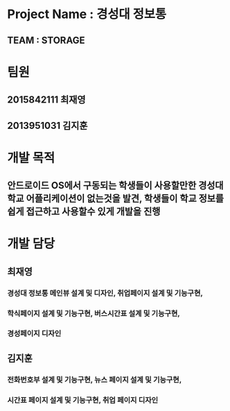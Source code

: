 Project Name : 경성대 정보통
=========================================
TEAM : STORAGE
----------------------------------------
# 팀원 
## 2015842111 최재영
## 2013951031 김지훈 
# 개발 목적 
## 안드로이드 OS에서 구동되는 학생들이 사용할만한 경성대학교 어플리케이션이 없는것을 발견, 학생들이 학교 정보를 쉽게 접근하고 사용할수 있게 개발을 진행
# 개발 담당
## 최재영 
### 경성대 정보통 메인뷰 설계 및 디자인, 취업페이지 설계 및 기능구현,
### 학식페이지 설계 및 기능구현, 버스시간표 설계 및 기능구현,
### 경성페이지 디자인

## 김지훈
### 전화번호부 설계 및 기능구현, 뉴스 페이지 설계 및 기능구현,
### 시간표 페이지 설계 및 기능구현, 취업 페이지 디자인 


